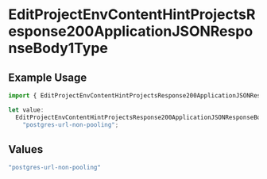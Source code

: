 # EditProjectEnvContentHintProjectsResponse200ApplicationJSONResponseBody1Type

## Example Usage

```typescript
import { EditProjectEnvContentHintProjectsResponse200ApplicationJSONResponseBody1Type } from "@vercel/sdk/models/editprojectenvop.js";

let value:
  EditProjectEnvContentHintProjectsResponse200ApplicationJSONResponseBody1Type =
    "postgres-url-non-pooling";
```

## Values

```typescript
"postgres-url-non-pooling"
```